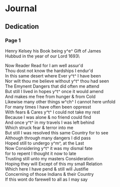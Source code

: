 # Journal

## Dedication

### Page 1

Henry Kelsey his Book being y^e^ Gift of James\
Hubbud in the year of our Lord 1693\

Now Reader Read for I am well assur'd\
Thou dost not know the hardships I endur'd\
In this same desert where Ever y^t^ I have been\
Nor wilt thou me believe without y^t^ thou had seen\
The Emynent Dangers that did often me attend\
But still I lived in hopes y^t^ once it would amend\
And makes me free from hunger & from Cold\
Likewise many other things w^ch^ I cannot here unfold\
For many times I have often been oppresst\
With fears & Cares y^t^ I could not take my rest\
Because I was alone & no friend could find\
And once y^t^ in my travels I was left behind\
Which struck fear & terror into me\
But still I was resolved this same Country for to see\
Although through many dangers I did pass\
Hoped still to undergo y^m^, at the Last\
Now Considering y^t^ it was my dismal fate\
for to repent I thought it now to late\
Trusting still unto my masters Consideration\
Hoping they will Except of this my small Relation\
Which here I have pend & still will Justifie\
Concerning of those Indians & their Country\
If this wont do farewell to all as I may say
